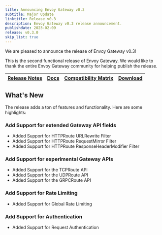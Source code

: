 ```yaml
---
title: Announcing Envoy Gateway v0.3
subtitle: Major Update
linktitle: Release v0.3
description: Envoy Gateway v0.3 release announcement.
publishdate: 2023-02-09
release: v0.3.0
skip_list: true
---
```


We are pleased to announce the release of Envoy Gateway v0.3!

This is the second functional release of Envoy Gateway. We would like to thank the entire Envoy Gateway community for
helping publish the release.

| [Release Notes][] | [Docs][docs] | [Compatibility Matrix][matrix] | [Download][] |
|-------------------|--------------|--------------------------------|--------------|

## What's New

The release adds a ton of features and functionality. Here are some highlights:

### Add Support for extended Gateway API fields

+ Added Support for HTTPRoute URLRewrite Filter
+ Added Support for HTTPRoute RequestMirror Filter
+ Added Support for HTTPRoute ResponseHeaderModifier Filter

### Add Support for experimental Gateway APIs

+ Added Support for the TCPRoute API
+ Added Support for the UDPRoute API
+ Added Support for the GRPCRoute API

### Add Support for Rate Limiting

+ Added Support for Global Rate Limiting

### Add Support for Authentication

+ Added Support for Request Authentication

[Release Notes]: https://github.com/envoyproxy/gateway/blob/main/release-notes/v0.3.0.yaml
[matrix]: https://gateway.envoyproxy.io/latest/install/matrix
[docs]: https://gateway.envoyproxy.io/v0.3.0/index.html
[Download]: https://github.com/envoyproxy/gateway/releases/tag/v0.3.0
